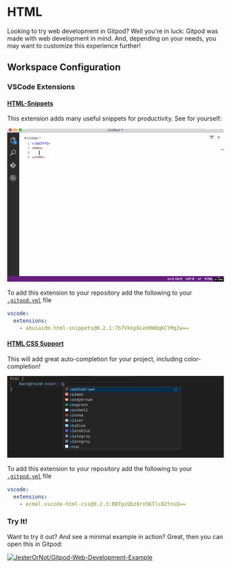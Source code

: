 # HTML

Looking to try web development in Gitpod? Well you're in luck: Gitpod was made with web development in mind. And, depending on your needs, you may want to customize this experience further!

## Workspace Configuration

### VSCode Extensions

#### [HTML-Snippets](https://marketplace.visualstudio.com/items?itemName=abusaidm.html-snippets)
This extension adds many useful snippets for productivity. See for yourself:

![Example](images/HTML-Snippets-Example.gif)

To add this extension to your repository add the following to your [`.gitpod.yml`](https://www.gitpod.io/docs/config-gitpod-file/) file

```yaml
vscode:
  extensions:
    - abusaidm.html-snippets@0.2.1:7b7Vkkp6Lem9WOqKCYMq2w==
```
#### [HTML CSS Support](https://marketplace.visualstudio.com/items?itemName=ecmel.vscode-html-css)
This will add great auto-completion for your project, including color-completion!

![HTML-CSS-Support](images/HTML_CSS_Extension.png)

To add this extension to your repository add the following to your [`.gitpod.yml`](https://www.gitpod.io/docs/config-gitpod-file/) file
```yaml
vscode:
  extensions:
    - ecmel.vscode-html-css@0.2.3:RBTpzQbz8rn5KTlc82tnsQ==
```
### Try It!

Want to try it out? And see a minimal example in action? Great, then you can open this in Gitpod:

[![JesterOrNot/Gitpod-Web-Development-Example](https://gitpod.io/button/open-in-gitpod.svg)](https://gitpod.io/#https://github.com/JesterOrNot/Gitpod-Web-Development-Example)

